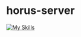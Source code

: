 # horus-server

[![My Skills](https://skillicons.dev/icons?i=nest,nodejs,ts,mongodb,prisma,nginx,docker)](https://skillicons.dev) 
